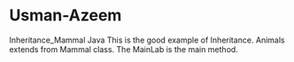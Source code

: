 # Usman-Azeem
Inheritance_Mammal Java
This is the good example of Inheritance. Animals extends from Mammal class. The MainLab is the main method.
